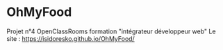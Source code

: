 # OhMyFood
Projet n°4 OpenClassRooms formation "intégrateur développeur web"
 Le site :
https://isidoresko.github.io/OhMyFood/
